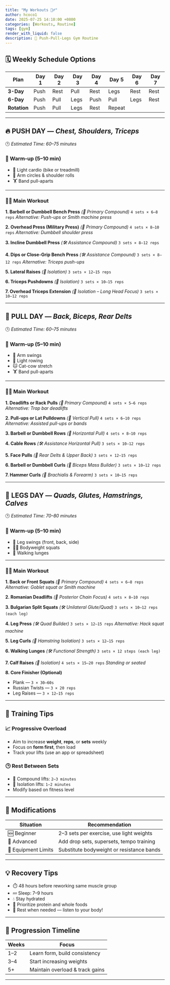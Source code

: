 ```yaml
---
title: "My Workouts 🏋️‍♂️"
author: hcoco1
date: 2025-07-25 14:10:00 +0800
categories: [Workouts, Routine]
tags: [gym]
render_with_liquid: false
description: 💪 Push-Pull-Legs Gym Routine
---
```


## 🗓️ Weekly Schedule Options

| Plan         | Day 1 | Day 2 | Day 3 | Day 4 | Day 5  | Day 6 | Day 7 |
| ------------ | ----- | ----- | ----- | ----- | ------ | ----- | ----- |
| **3-Day**    | Push  | Rest  | Pull  | Rest  | Legs   | Rest  | Rest  |
| **6-Day**    | Push  | Pull  | Legs  | Push  | Pull   | Legs  | Rest  |
| **Rotation** | Push  | Pull  | Legs  | Rest  | Repeat |       |       |

---

## 🔥 PUSH DAY — *Chest, Shoulders, Triceps*

🕒 *Estimated Time: 60–75 minutes*

### 🔄 Warm-up (5–10 min)

* 🚴 Light cardio (bike or treadmill)
* 🔄 Arm circles & shoulder rolls
* 🏋️ Band pull-aparts

---

### 🏋️‍♂️ Main Workout

**1. Barbell or Dumbbell Bench Press** *(🔑 Primary Compound)*
`4 sets × 6–8 reps`
*Alternative: Push-ups or Smith machine press*

**2. Overhead Press (Military Press)** *(🔑 Primary Compound)*
`4 sets × 8–10 reps`
*Alternative: Dumbbell shoulder press*

**3. Incline Dumbbell Press** *(🛠️ Assistance Compound)*
`3 sets × 8–12 reps`

**4. Dips or Close-Grip Bench Press** *(🛠️ Assistance Compound)*
`3 sets × 8–12 reps`
*Alternative: Triceps push-ups*

**5. Lateral Raises** *(🎯 Isolation)*
`3 sets × 12–15 reps`

**6. Triceps Pushdowns** *(🎯 Isolation)*
`3 sets × 10–15 reps`

**7. Overhead Triceps Extension** *(🎯 Isolation – Long Head Focus)*
`3 sets × 10–12 reps`

---

## 🧲 PULL DAY — *Back, Biceps, Rear Delts*

🕒 *Estimated Time: 60–75 minutes*

### 🔄 Warm-up (5–10 min)

* 🧍 Arm swings
* 🚣 Light rowing
* 🐱 Cat-cow stretch
* 🏋️ Band pull-aparts

---

### 🏋️‍♂️ Main Workout

**1. Deadlifts or Rack Pulls** *(🔑 Primary Compound)*
`4 sets × 5–6 reps`
*Alternative: Trap bar deadlifts*

**2. Pull-ups or Lat Pulldowns** *(🔑 Vertical Pull)*
`4 sets × 6–10 reps`
*Alternative: Assisted pull-ups or bands*

**3. Barbell or Dumbbell Rows** *(🔑 Horizontal Pull)*
`4 sets × 8–10 reps`

**4. Cable Rows** *(🛠️ Assistance Horizontal Pull)*
`3 sets × 10–12 reps`

**5. Face Pulls** *(🎯 Rear Delts & Upper Back)*
`3 sets × 12–15 reps`

**6. Barbell or Dumbbell Curls** *(🎯 Biceps Mass Builder)*
`3 sets × 10–12 reps`

**7. Hammer Curls** *(🎯 Brachialis & Forearm)*
`3 sets × 10–15 reps`

---

## 🦵 LEGS DAY — *Quads, Glutes, Hamstrings, Calves*

🕒 *Estimated Time: 70–80 minutes*

### 🔄 Warm-up (5–10 min)

* 🦵 Leg swings (front, back, side)
* 🧍‍♂️ Bodyweight squats
* 🚶 Walking lunges

---

### 🏋️‍♂️ Main Workout

**1. Back or Front Squats** *(🔑 Primary Compound)*
`4 sets × 6–8 reps`
*Alternative: Goblet squat or Smith machine*

**2. Romanian Deadlifts** *(🔑 Posterior Chain Focus)*
`4 sets × 8–10 reps`

**3. Bulgarian Split Squats** *(🛠️ Unilateral Glute/Quad)*
`3 sets × 10–12 reps (each leg)`

**4. Leg Press** *(🛠️ Quad Builder)*
`3 sets × 12–15 reps`
*Alternative: Hack squat machine*

**5. Leg Curls** *(🎯 Hamstring Isolation)*
`3 sets × 12–15 reps`

**6. Walking Lunges** *(🛠️ Functional Strength)*
`3 sets × 12 steps (each leg)`

**7. Calf Raises** *(🎯 Isolation)*
`4 sets × 15–20 reps`
*Standing or seated*

**8. Core Finisher (Optional)**

* Plank — `3 × 30–60s`
* Russian Twists — `3 × 20 reps`
* Leg Raises — `3 × 12–15 reps`

---

## 🧠 Training Tips

### 📈 Progressive Overload

* Aim to increase **weight**, **reps**, or **sets** weekly
* Focus on **form first**, then load
* Track your lifts (use an app or spreadsheet)

### 🕒 Rest Between Sets

* 🔩 Compound lifts: `2–3 minutes`
* 🎯 Isolation lifts: `1–2 minutes`
* Modify based on fitness level

---

## 🔧 Modifications

| Situation           | Recommendation                            |
| ------------------- | ----------------------------------------- |
| 🆕 Beginner         | 2–3 sets per exercise, use light weights  |
| 🎯 Advanced         | Add drop sets, supersets, tempo training  |
| 🧰 Equipment Limits | Substitute bodyweight or resistance bands |

---

## 💡 Recovery Tips

* ⏱️ 48 hours before reworking same muscle group
* 💤 Sleep: 7–9 hours
* 💧 Stay hydrated
* 🥗 Prioritize protein and whole foods
* 🧘 Rest when needed — listen to your body!

---

## 📆 Progression Timeline

| Weeks | Focus                           |
| ----- | ------------------------------- |
| 1–2   | Learn form, build consistency   |
| 3–4   | Start increasing weights        |
| 5+    | Maintain overload & track gains |

---

